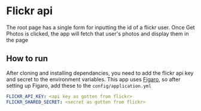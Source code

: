 # Flickr api

The root page has a single form for inputting the id of a flickr user. Once Get Photos is clicked, the app will fetch that user's
photos and display them in the page

## How to run

After cloning and installing dependancies, you need to add the flickr api key and secret to the environment variables. This app uses 
[Figaro](https://github.com/laserlemon/figaro), so after setting up Figaro, add these to the `config/application.yml`

```yml
FLICKR_API_KEY: <api key as gotten from flickr>
FLICKR_SHARED_SECRET: <secret as gotten from flickr>
```
